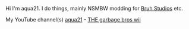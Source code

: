 Hi I'm aqua21. I do things, mainly NSMBW modding for [Bruh Studios](http://bruhstudios.aqua21.rf.gd) etc.

My YouTube channel(s) [aqua21](https://www.youtube.com/channel/UCpLPIRpXNo70E0XDQPQwxQQ) - [THE garbage bros wii](https://www.youtube.com/channel/UCpvhZmAmofOxyZPwfupK43Q)
